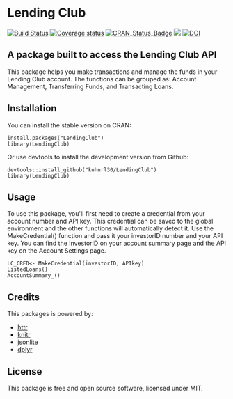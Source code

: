 # Lending Club  
[![Build Status](https://travis-ci.org/kuhnrl30/LendingClub.svg?branch=master)](https://travis-ci.org/kuhnrl30/LendingClub)
[![Coverage status](https://codecov.io/gh/kuhnrl30/lendingclub/branch/master/graph/badge.svg)](https://codecov.io/github/kuhnrl30/lendingclub?branch=master)
[![CRAN\_Status\_Badge](http://www.r-pkg.org/badges/version/LendingClub)](https://cran.r-project.org/package=LendingClub)
<img src= "https://cranlogs.r-pkg.org/badges/grand-total/LendingClub" />
[![DOI](https://zenodo.org/badge/65163868.svg)](https://zenodo.org/badge/latestdoi/65163868)


## A package built to access the Lending Club API  
This package helps you make transactions and manage the funds in your Lending Club account. 
The functions can be grouped as: Account Management, Transferring Funds, and 
Transacting Loans.

## Installation
You can install the stable version on CRAN:
```
install.packages("LendingClub")
library(LendingClub)
```

Or use devtools to install the development version from Github:
```
devtools::install_github("kuhnrl30/LendingClub")
library(LendingClub)
```

## Usage 
To use this package, you'll first need to create a credential from your account 
number and API key. This credential can be saved to the global environment and 
the other functions will automatically detect it. Use the MakeCredential() function and pass 
it your investorID number and your API key. You can find the InvestorID on your 
account summary page and the API key on the Account Settings page. 

```
LC_CRED<- MakeCredential(investorID, APIkey)
ListedLoans()
AccountSummary_()
```

## Credits
This packages is powered by:
- [httr](http://httr.r-lib.org/)
- [knitr](https://yihui.name/knitr/)
- [jsonlite](https://arxiv.org/abs/1403.2805)
- [dplyr](http://dplyr.tidyverse.org/)

## License
This package is free and open source software, licensed under MIT.
